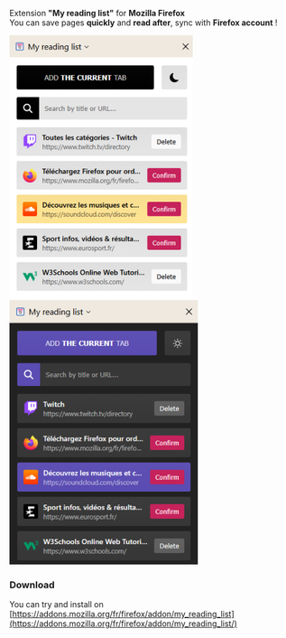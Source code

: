 Extension **"My reading list"** for **Mozilla Firefox**  
You can save pages **quickly** and **read after**, sync with **Firefox account** !

<img src="screenshots/readingList_white.png" width="325"> <img src="screenshots/readingList_black.png" width="334">

### Download
You can try and install on [https://addons.mozilla.org/fr/firefox/addon/my_reading_list](https://addons.mozilla.org/fr/firefox/addon/my_reading_list/)
